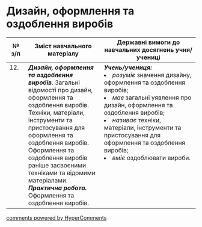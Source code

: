 <div id="hypercomments_widget" class="js-hypercomments-widget invisible"></div>

 # Дизайн, оформлення та оздоблення виробів

<table>
  <tr>
    <td width="10%" align="center"><b>№ з/п</b></td>
    <td width="40%" align="center"><b>Зміст навчального матеріалу</b></td>
    <td width="60%" align="center"><b>Державні вимоги до навчальних досягнень учня/учениці</b></td>
  </tr>
<tbody>
  <tr>
    <td width="10%" style="vertical-align:top !important;">
12.</td>
    <td width="40%" style="vertical-align:top !important;">
<b><i>Дизайн, оформлення та оздоблення виробів.</i></b> Загальні відомості про дизайн, оформлення та оздоблення виробів. Техніки, матеріали, інструменти та пристосування для оформлення та оздоблення  виробів. Оформлення та оздоблення виробів раніше засвоєними техніками та відомими матеріалами. <br>
<b><i>Практична робота.</i></b> <br>
Оформлення та оздоблення виробів.<br>
</td>
    <td width="60%" style="vertical-align:top !important;">
<i><b>Учень/учениця:</b></i><br>
<li><i>розуміє</i> значення дизайну, оформлення та оздоблення виробів;</li>
<li><i>має</i> загальні уявлення про дизайн, оформлення та оздоблення виробів;</li>
<li><i>називає</i> техніки, матеріали, інструменти та пристосування  для оформлення та оздоблення виробів;</li>
<li><i>вміє</i> оздоблювати вироби.</li>
</td>
  </tr>
</tbody>
</table>

<div class="js-hypercomments-container">
<a href="http://hypercomments.com" class="hc-link" title="comments widget">comments powered by HyperComments</a>
</div>